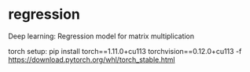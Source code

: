 # regression
Deep learning: Regression model for matrix multiplication

torch setup: pip install torch==1.11.0+cu113 torchvision==0.12.0+cu113 -f https://download.pytorch.org/whl/torch_stable.html
